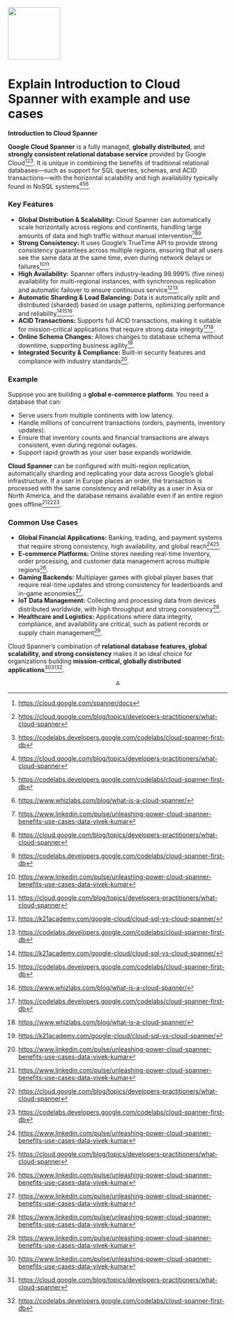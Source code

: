 <img src="https://r2cdn.perplexity.ai/pplx-full-logo-primary-dark%402x.png" class="logo" width="120"/>

# Explain Introduction to Cloud Spanner with example and use cases

**Introduction to Cloud Spanner**

**Google Cloud Spanner** is a fully managed, **globally distributed**, and **strongly consistent relational database service** provided by Google Cloud[^1][^2][^3]. It is unique in combining the benefits of traditional relational databases—such as support for SQL queries, schemas, and ACID transactions—with the horizontal scalability and high availability typically found in NoSQL systems[^2][^3][^4].

### Key Features

- **Global Distribution \& Scalability:**
Cloud Spanner can automatically scale horizontally across regions and continents, handling large amounts of data and high traffic without manual intervention[^5][^2][^3].
- **Strong Consistency:**
It uses Google’s TrueTime API to provide strong consistency guarantees across multiple regions, ensuring that all users see the same data at the same time, even during network delays or failures[^5][^2].
- **High Availability:**
Spanner offers industry-leading 99.999% (five nines) availability for multi-regional instances, with synchronous replication and automatic failover to ensure continuous service[^6][^3].
- **Automatic Sharding \& Load Balancing:**
Data is automatically split and distributed (sharded) based on usage patterns, optimizing performance and reliability[^6][^3][^4].
- **ACID Transactions:**
Supports full ACID transactions, making it suitable for mission-critical applications that require strong data integrity[^3][^4].
- **Online Schema Changes:**
Allows changes to database schema without downtime, supporting business agility[^6].
- **Integrated Security \& Compliance:**
Built-in security features and compliance with industry standards[^5].


### Example

Suppose you are building a **global e-commerce platform**. You need a database that can:

- Serve users from multiple continents with low latency.
- Handle millions of concurrent transactions (orders, payments, inventory updates).
- Ensure that inventory counts and financial transactions are always consistent, even during regional outages.
- Support rapid growth as your user base expands worldwide.

**Cloud Spanner** can be configured with multi-region replication, automatically sharding and replicating your data across Google’s global infrastructure. If a user in Europe places an order, the transaction is processed with the same consistency and reliability as a user in Asia or North America, and the database remains available even if an entire region goes offline[^5][^2][^3].

### Common Use Cases

- **Global Financial Applications:**
Banking, trading, and payment systems that require strong consistency, high availability, and global reach[^5][^2].
- **E-commerce Platforms:**
Online stores needing real-time inventory, order processing, and customer data management across multiple regions[^5].
- **Gaming Backends:**
Multiplayer games with global player bases that require real-time updates and strong consistency for leaderboards and in-game economies[^5].
- **IoT Data Management:**
Collecting and processing data from devices distributed worldwide, with high throughput and strong consistency[^5].
- **Healthcare and Logistics:**
Applications where data integrity, compliance, and availability are critical, such as patient records or supply chain management[^5].

Cloud Spanner’s combination of **relational database features, global scalability, and strong consistency** makes it an ideal choice for organizations building **mission-critical, globally distributed applications**[^5][^2][^3].

<div style="text-align: center">⁂</div>

[^1]: https://cloud.google.com/spanner/docs

[^2]: https://cloud.google.com/blog/topics/developers-practitioners/what-cloud-spanner

[^3]: https://codelabs.developers.google.com/codelabs/cloud-spanner-first-db

[^4]: https://www.whizlabs.com/blog/what-is-a-cloud-spanner/

[^5]: https://www.linkedin.com/pulse/unleashing-power-cloud-spanner-benefits-use-cases-data-vivek-kumar

[^6]: https://k21academy.com/google-cloud/cloud-sql-vs-cloud-spanner/

[^7]: https://niveussolutions.com/cloud-sql-vs-google-cloud-spanner-pricing-use-cases/

[^8]: https://en.wikipedia.org/wiki/Spanner_(database)

[^9]: https://www.cloudskillsboost.google/course_templates/616?qlcampaign=datasci87

[^10]: https://www.coursera.org/learn/understanding-cloud-spanner

